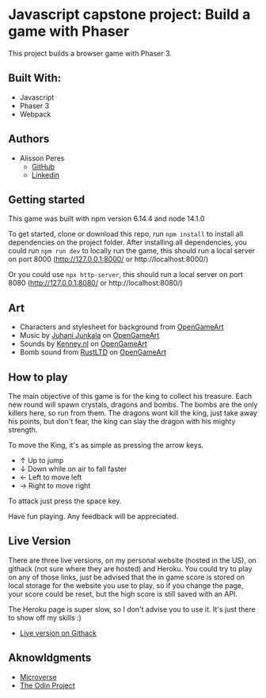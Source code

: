 # Javascript capstone project: Build a game with Phaser

This project builds a browser game with Phaser 3.

## Built With:

- Javascript
- Phaser 3
- Webpack

## Authors

- Alisson Peres
  - [GitHub](https://github.com/alissonperes/)
  - [Linkedin](https://www.linkedin.com/in/alissonperes)

## Getting started

This game was built with npm version 6.14.4 and node 14.1.0

To get started, clone or download this repo, run `npm install` to install all dependencies on the project folder.
After installing all dependencies, you could run `npm run dev` to locally run the game, this should run a local server on port 8000 (http://127.0.0.1:8000/ or http://localhost:8000/)

Or you could use `npx http-server`, this should run a local server on port 8080 (http://127.0.0.1:8080/ or http://localhost:8080/)

## Art

- Characters and stylesheet for background from [OpenGameArt](https://opengameart.org/content/a-platformer-in-the-forest)
- Music by [Juhani Junkala](juhani.junkala@musician.org) on [OpenGameArt](https://opengameart.org/content/5-chiptunes-action)
- Sounds by [Kenney.nl](https://www.kenney.nl/) on [OpenGameArt](https://opengameart.org/content/63-digital-sound-effects-lasers-phasers-space-etc)
- Bomb sound from [RustLTD](http://www.rustltd.com/) on [OpenGameArt](https://opengameart.org/content/bombexplosion8bit)

## How to play

The main objective of this game is for the king to collect his treasure. Each new round will spawn crystals, dragons and bombs. The bombs are the only killers here, so run from them. The dragons wont kill the king, just take away his points, but don't fear, the king can slay the dragon with his mighty strength.

To move the King, it's as simple as pressing the arrow keys.

- ↑ Up to jump
- ↓ Down while on air to fall faster
- ← Left to move left
- → Right to move right

To attack just press the space key.

Have fun playing. Any feedback will be appreciated.

## Live Version

There are three live versions, on my personal website (hosted in the US), on githack (not sure where they are hosted) and Heroku. You could try to play on any of those links, just be advised that the in game score is stored on local storage for the website you use to play, so if you change the page, your score could be reset, but the high score is still saved with an API.

The Heroku page is super slow, so I don't advise you to use it. It's just there to show off my skills :)

- [Live version on Githack](https://rawcdn.githack.com/alissonperes/mv_capstone_game/8fe21833a3441bb8cbeeaf826dba6ee86bca9546/index.html)

## Aknowldgments

- [Microverse](https://www.microverse.org/)
- [The Odin Project](https://www.theodinproject.com)
